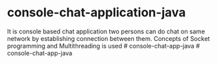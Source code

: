 # console-chat-application-java
It is console based chat application two persons can do chat on same network by establishing connection between them. Concepts of Socket programming and Multithreading is used
#   c o n s o l e - c h a t - a p p - j a v a  
 #   c o n s o l e - c h a t - a p p - j a v a  
 